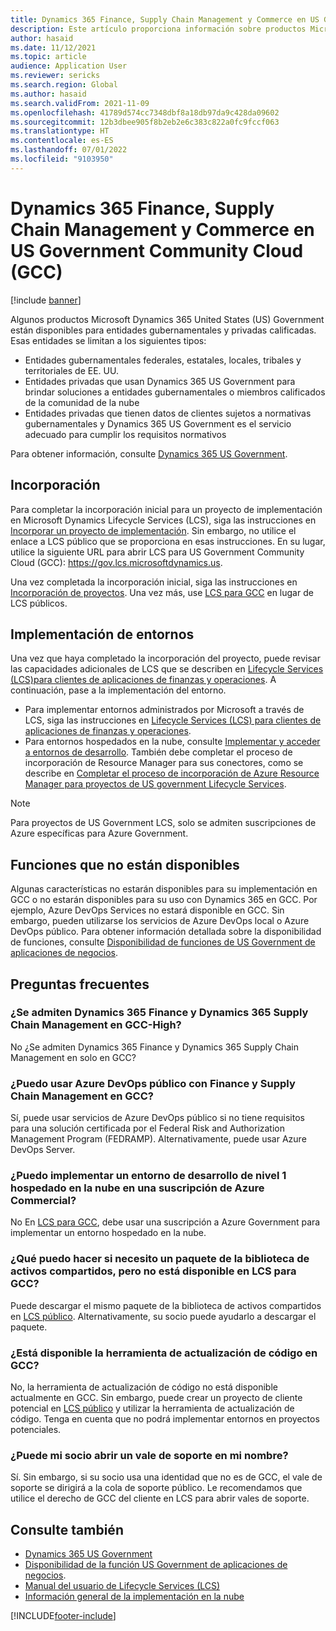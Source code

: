 ```yaml
---
title: Dynamics 365 Finance, Supply Chain Management y Commerce en US Government Community Cloud (GCC)
description: Este artículo proporciona información sobre productos Microsoft Dynamics 365 US Government que están disponibles para entidades gubernamentales y privadas calificadas.
author: hasaid
ms.date: 11/12/2021
ms.topic: article
audience: Application User
ms.reviewer: sericks
ms.search.region: Global
ms.author: hasaid
ms.search.validFrom: 2021-11-09
ms.openlocfilehash: 41789d574cc7348dbf8a18db97da9c428da09602
ms.sourcegitcommit: 12b3dbee905f8b2eb2e6c383c822a0fc9fccf063
ms.translationtype: HT
ms.contentlocale: es-ES
ms.lasthandoff: 07/01/2022
ms.locfileid: "9103950"
---
```

# <a name="dynamics-365-finance-supply-chain-management-and-commerce-in-us-government-community-cloud-gcc"></a>Dynamics 365 Finance, Supply Chain Management y Commerce en US Government Community Cloud (GCC)

[!include [banner](../includes/banner.md)]



Algunos productos Microsoft Dynamics 365 United States (US) Government están disponibles para entidades gubernamentales y privadas calificadas. Esas entidades se limitan a los siguientes tipos:

- Entidades gubernamentales federales, estatales, locales, tribales y territoriales de EE. UU.
- Entidades privadas que usan Dynamics 365 US Government para brindar soluciones a entidades gubernamentales o miembros calificados de la comunidad de la nube
- Entidades privadas que tienen datos de clientes sujetos a normativas gubernamentales y Dynamics 365 US Government es el servicio adecuado para cumplir los requisitos normativos

Para obtener información, consulte [Dynamics 365 US Government](/power-platform/admin/microsoft-dynamics-365-government).

## <a name="onboarding"></a>Incorporación

Para completar la incorporación inicial para un proyecto de implementación en Microsoft Dynamics Lifecycle Services (LCS), siga las instrucciones en [Incorporar un proyecto de implementación](../../../fin-ops-core/fin-ops/imp-lifecycle/onboard.md). Sin embargo, no utilice el enlace a LCS público que se proporciona en esas instrucciones. En su lugar, utilice la siguiente URL para abrir LCS para US Government Community Cloud (GCC): <https://gov.lcs.microsoftdynamics.us>.

Una vez completada la incorporación inicial, siga las instrucciones en [Incorporación de proyectos](../lifecycle-services/project-onboarding.md). Una vez más, use [LCS para GCC](https://gov.lcs.microsoftdynamics.us) en lugar de LCS públicos.

## <a name="environment-deployment"></a>Implementación de entornos

Una vez que haya completado la incorporación del proyecto, puede revisar las capacidades adicionales de LCS que se describen en [Lifecycle Services (LCS)para clientes de aplicaciones de finanzas y operaciones](../../../fin-ops-core/dev-itpro/lifecycle-services/lcs-works-lcs.md). A continuación, pase a la implementación del entorno.

- Para implementar entornos administrados por Microsoft a través de LCS, siga las instrucciones en [Lifecycle Services (LCS) para clientes de aplicaciones de finanzas y operaciones](../../../fin-ops-core/dev-itpro/lifecycle-services/lcs-works-lcs.md#new-deployment-experience).
- Para entornos hospedados en la nube, consulte [Implementar y acceder a entornos de desarrollo](../../../fin-ops-core/dev-itpro/dev-tools/access-instances.md). También debe completar el proceso de incorporación de Resource Manager para sus conectores, como se describe en [Completar el proceso de incorporación de Azure Resource Manager para proyectos de US government Lifecycle Services](arm-onbarding-us-goverment.md).

> [!NOTE]
> Para proyectos de US Government LCS, solo se admiten suscripciones de Azure específicas para Azure Government.

## <a name="features-that-arent-available"></a>Funciones que no están disponibles

Algunas características no estarán disponibles para su implementación en GCC o no estarán disponibles para su uso con Dynamics 365 en GCC. Por ejemplo, Azure DevOps Services no estará disponible en GCC. Sin embargo, pueden utilizarse los servicios de Azure DevOps local o Azure DevOps público. Para obtener información detallada sobre la disponibilidad de funciones, consulte [Disponibilidad de funciones de US Government de aplicaciones de negocios](https://aka.ms/BAPFunctionalParity).

## <a name="frequently-asked-questions"></a>Preguntas frecuentes

### <a name="are-dynamics-365-finance-and-dynamics-365-supply-chain-management-supported-in-gcc-high"></a>¿Se admiten Dynamics 365 Finance y Dynamics 365 Supply Chain Management en GCC-High?

No ¿Se admiten Dynamics 365 Finance y Dynamics 365 Supply Chain Management en solo en GCC?

### <a name="can-i-use-public-azure-devops-with-finance-and-supply-chain-management-in-gcc"></a>¿Puedo usar Azure DevOps público con Finance y Supply Chain Management en GCC?

Sí, puede usar servicios de Azure DevOps público si no tiene requisitos para una solución certificada por el Federal Risk and Authorization Management Program (FEDRAMP). Alternativamente, puede usar Azure DevOps Server.

### <a name="can-i-deploy-a-cloud-hosted-environment-tier-1-development-environment-on-an-azure-commercial-subscription"></a>¿Puedo implementar un entorno de desarrollo de nivel 1 hospedado en la nube en una suscripción de Azure Commercial?

No En [LCS para GCC](https://gov.lcs.microsoftdynamics.us), debe usar una suscripción a Azure Government para implementar un entorno hospedado en la nube.

### <a name="what-can-i-do-if-i-need-a-package-from-the-shared-asset-library-but-it-isnt-available-in-lcs-for-gcc"></a>¿Qué puedo hacer si necesito un paquete de la biblioteca de activos compartidos, pero no está disponible en LCS para GCC?

Puede descargar el mismo paquete de la biblioteca de activos compartidos en [LCS público](https://lcs.dynamics.com). Alternativamente, su socio puede ayudarlo a descargar el paquete.

### <a name="is-the-code-upgrade-tool-available-in-gcc"></a>¿Está disponible la herramienta de actualización de código en GCC?

No, la herramienta de actualización de código no está disponible actualmente en GCC. Sin embargo, puede crear un proyecto de cliente potencial en [LCS público](https://lcs.dynamics.com) y utilizar la herramienta de actualización de código. Tenga en cuenta que no podrá implementar entornos en proyectos potenciales.

### <a name="can-my-partner-open-a-support-ticket-on-my-behalf"></a>¿Puede mi socio abrir un vale de soporte en mi nombre?

Sí. Sin embargo, si su socio usa una identidad que no es de GCC, el vale de soporte se dirigirá a la cola de soporte público. Le recomendamos que utilice el derecho de GCC del cliente en LCS para abrir vales de soporte.

## <a name="see-also"></a>Consulte también

- [Dynamics 365 US Government](/power-platform/admin/microsoft-dynamics-365-government)
- [Disponibilidad de la función US Government de aplicaciones de negocios](https://aka.ms/BAPFunctionalParity).
- [Manual del usuario de Lifecycle Services (LCS)](../../../fin-ops-core/dev-itpro/lifecycle-services/lcs-user-guide.md)
- [Información general de la implementación en la nube](../../../fin-ops-core/dev-itpro/deployment/cloud-deployment-overview.md)

[!INCLUDE[footer-include](../../../includes/footer-banner.md)]

